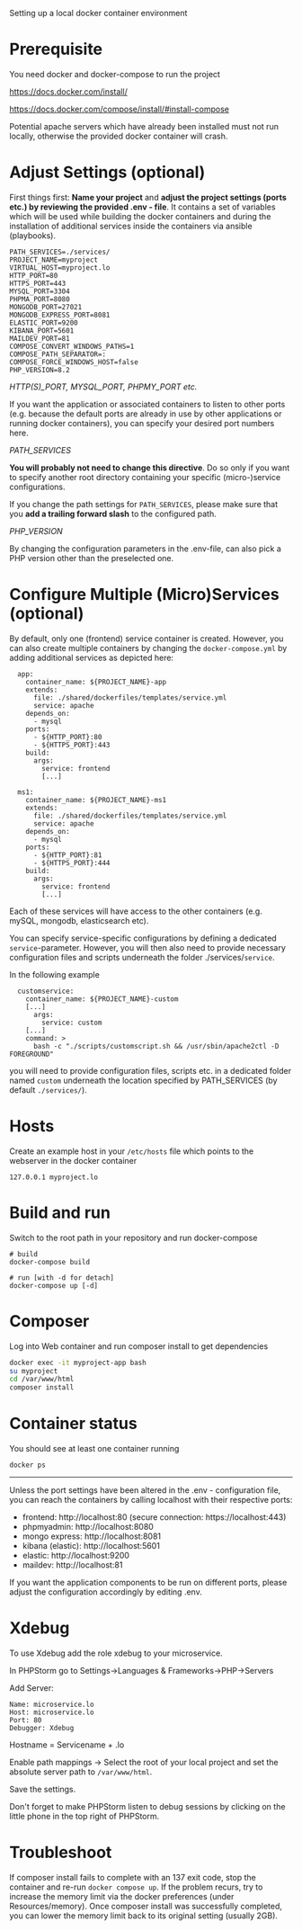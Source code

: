Setting up a local docker container environment

# Prerequisite
You need docker and docker-compose to run the project

https://docs.docker.com/install/

https://docs.docker.com/compose/install/#install-compose

Potential apache servers which have already been installed must not run locally, otherwise the provided docker container will crash.

# Adjust Settings (optional)

First things first: **Name your project** and **adjust the project settings (ports etc.) by reviewing the provided .env - file**. It contains a set of variables which will be used while building the docker containers and during the installation of additional services inside the containers via ansible (playbooks).

```
PATH_SERVICES=./services/
PROJECT_NAME=myproject
VIRTUAL_HOST=myproject.lo
HTTP_PORT=80
HTTPS_PORT=443
MYSQL_PORT=3304
PHPMA_PORT=8080
MONGODB_PORT=27021
MONGODB_EXPRESS_PORT=8081
ELASTIC_PORT=9200
KIBANA_PORT=5601
MAILDEV_PORT=81
COMPOSE_CONVERT_WINDOWS_PATHS=1
COMPOSE_PATH_SEPARATOR=:
COMPOSE_FORCE_WINDOWS_HOST=false
PHP_VERSION=8.2
```

*HTTP(S)_PORT, MYSQL_PORT, PHPMY_PORT etc.*

If you want the application or associated containers to listen to other ports (e.g. because the default ports are already in use by other applications or running docker containers), you can specify your desired port numbers here.

*PATH_SERVICES*

**You will probably not need to change this directive**. Do so only if you want to specify another root directory containing your specific (micro-)service configurations.

If you change the path settings for `PATH_SERVICES`, please make sure that you 
**add a trailing forward slash** to the configured path. 

*PHP_VERSION*

By changing the configuration parameters in the .env-file, can also pick a PHP version other than the preselected 
one. 

# Configure Multiple (Micro)Services (optional)

By default, only one (frontend) service container is created. However, you can also create multiple containers by changing the `docker-compose.yml` by adding additional services as depicted here:

```
  app:
    container_name: ${PROJECT_NAME}-app
    extends:
      file: ./shared/dockerfiles/templates/service.yml
      service: apache
    depends_on:
      - mysql
    ports:
      - ${HTTP_PORT}:80
      - ${HTTPS_PORT}:443
    build:
      args:
        service: frontend
        [...]

  ms1:
    container_name: ${PROJECT_NAME}-ms1
    extends:
      file: ./shared/dockerfiles/templates/service.yml
      service: apache
    depends_on:
      - mysql
    ports:
      - ${HTTP_PORT}:81
      - ${HTTPS_PORT}:444
    build:
      args:
        service: frontend
        [...]
```

Each of these services will have access to the other containers (e.g. mySQL, mongodb, elasticsearch etc).

You can specify service-specific configurations by defining a dedicated `service`-parameter. However, you will then also need to provide necessary configuration files and scripts underneath the folder ./services/`service`.

In the following example

```
  customservice:
    container_name: ${PROJECT_NAME}-custom
    [...]
      args:
        service: custom
    [...]
    command: >
      bash -c "./scripts/customscript.sh && /usr/sbin/apache2ctl -D FOREGROUND"
```

you will need to provide configuration files, scripts etc. in a dedicated folder named `custom` underneath the location specified by PATH_SERVICES (by default `./services/`).

# Hosts
Create an example host in your `/etc/hosts` file which points to the webserver in the docker container

`127.0.0.1 myproject.lo`

# Build and run
Switch to the root path in your repository and run docker-compose

```
# build
docker-compose build

# run [with -d for detach]
docker-compose up [-d]
```

# Composer
Log into Web container and run composer install to get dependencies

```bash
docker exec -it myproject-app bash
su myproject
cd /var/www/html
composer install
```

# Container status
You should see at least one container running

`docker ps` 

---

Unless the port settings have been altered in the .env - configuration file, you can reach the containers by calling localhost with their respective ports:

* frontend: http://localhost:80 (secure connection: https://localhost:443)
* phpmyadmin: http://localhost:8080
* mongo express: http://localhost:8081
* kibana (elastic): http://localhost:5601
* elastic: http://localhost:9200
* maildev: http://localhost:81

If you want the application components to be run on different ports, please adjust the configuration accordingly by editing .env.

# Xdebug
To use Xdebug add the role xdebug to your microservice.

In PHPStorm go to Settings->Languages & Frameworks->PHP->Servers

Add Server:
```
Name: microservice.lo
Host: microservice.lo
Port: 80
Debugger: Xdebug
```
Hostname = Servicename + .lo

Enable path mappings -> Select the root of your local project and set the absolute server path to `/var/www/html`.

Save the settings.

Don't forget to make PHPStorm listen to debug sessions by clicking on the little phone in the top right of PHPStorm. 

# Troubleshoot
If composer install fails to complete with an 137 exit code, stop the container and re-run ``docker compose up``. If the
problem recurs, try to increase the memory limit via the docker preferences (under Resources/memory). Once composer install was successfully completed, you can lower the memory limit back to its original
setting (usually 2GB).
